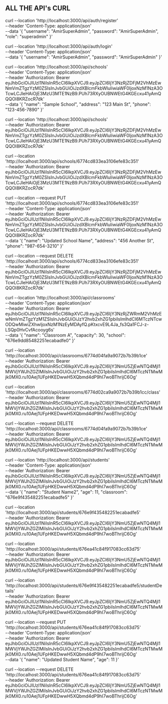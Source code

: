 
## ALL THE API's CURL

curl --location 'http://localhost:3000/api/auth/register' \
--header 'Content-Type: application/json' \
--data '{
  "username": "AmirSuperAdmin",
  "password": "AmirSuperAdmin",
  "role": "superadmin"
}'


curl --location 'http://localhost:3000/api/auth/login' \
--header 'Content-Type: application/json' \
--data '{
  "username": "AmirSuperAdmin",
  "password": "AmirSuperAdmin"
}'


curl --location 'http://localhost:3000/api/schools' \
--header 'Content-Type: application/json' \
--header 'Authorization: Bearer eyJhbGciOiJIUzI1NiIsInR5cCI6IkpXVCJ9.eyJpZCI6IjY3NzRjZDFjM2VhMzEwNmVmZTgzYzM0ZSIsInJvbGUiOiJzdXBlcmFkbWluIiwiaWF0IjoxNzM1NzA3OTcwLCJleHAiOjE3MzU3MTE1NzB9.PUh73RXyOUBNWEtG4KGEcxu41yAmQQQOI8KRZocR7dk' \
--data '{
  "name": "Sample School",
  "address": "123 Main St",
  "phone": "123-456-7890"
}'


curl --location 'http://localhost:3000/api/schools' \
--header 'Authorization: Bearer eyJhbGciOiJIUzI1NiIsInR5cCI6IkpXVCJ9.eyJpZCI6IjY3NzRjZDFjM2VhMzEwNmVmZTgzYzM0ZSIsInJvbGUiOiJzdXBlcmFkbWluIiwiaWF0IjoxNzM1NzA3OTcwLCJleHAiOjE3MzU3MTE1NzB9.PUh73RXyOUBNWEtG4KGEcxu41yAmQQQOI8KRZocR7dk'


curl --location 'http://localhost:3000/api/schools/6774cd833ea3106efe83c351' \
--header 'Authorization: Bearer eyJhbGciOiJIUzI1NiIsInR5cCI6IkpXVCJ9.eyJpZCI6IjY3NzRjZDFjM2VhMzEwNmVmZTgzYzM0ZSIsInJvbGUiOiJzdXBlcmFkbWluIiwiaWF0IjoxNzM1NzA3OTcwLCJleHAiOjE3MzU3MTE1NzB9.PUh73RXyOUBNWEtG4KGEcxu41yAmQQQOI8KRZocR7dk'


curl --location --request PUT 'http://localhost:3000/api/schools/6774cd833ea3106efe83c351' \
--header 'Content-Type: application/json' \
--header 'Authorization: Bearer eyJhbGciOiJIUzI1NiIsInR5cCI6IkpXVCJ9.eyJpZCI6IjY3NzRjZDFjM2VhMzEwNmVmZTgzYzM0ZSIsInJvbGUiOiJzdXBlcmFkbWluIiwiaWF0IjoxNzM1NzA3OTcwLCJleHAiOjE3MzU3MTE1NzB9.PUh73RXyOUBNWEtG4KGEcxu41yAmQQQOI8KRZocR7dk' \
--data '{
  "name": "Updated School Name",
  "address": "456 Another St",
  "phone": "987-654-3210"
}'


curl --location --request DELETE 'http://localhost:3000/api/schools/6774cd833ea3106efe83c351' \
--header 'Authorization: Bearer eyJhbGciOiJIUzI1NiIsInR5cCI6IkpXVCJ9.eyJpZCI6IjY3NzRjZDFjM2VhMzEwNmVmZTgzYzM0ZSIsInJvbGUiOiJzdXBlcmFkbWluIiwiaWF0IjoxNzM1NzA3OTcwLCJleHAiOjE3MzU3MTE1NzB9.PUh73RXyOUBNWEtG4KGEcxu41yAmQQQOI8KRZocR7dk'


curl --location 'http://localhost:3000/api/classrooms' \
--header 'Content-Type: application/json' \
--header 'Authorization: Bearer eyJhbGciOiJIUzI1NiIsInR5cCI6IkpXVCJ9.eyJpZCI6IjY3NzRjZWRmM2VhMzEwNmVmZTgzYzM1ZSIsInJvbGUiOiJzY2hvb2xhZG1pbiIsImlhdCI6MTczNTcwODQwMiwiZXhwIjoxNzM1NzEyMDAyfQ.pKtxcvE9L4Ja_fs3Qa1FCJ-z-LSQp0HvCvfAcooyg6s' \
--data '{
  "name": "Classroom A",
  "capacity": 30,
  "school": "676e9dd85482251ecabadfe0"
}'


curl --location 'http://localhost:3000/api/classrooms/6774d04fa9a9072b7b39b1ce' \
--header 'Authorization: Bearer eyJhbGciOiJIUzI1NiIsInR5cCI6IkpXVCJ9.eyJpZCI6IjY3NmU5ZjEwNTQ4MjI1MWVjYWJhZGZlMiIsInJvbGUiOiJzY2hvb2xhZG1pbiIsImlhdCI6MTczNTMwMjk0MX0.ru10Aej1UFpHKEDwwH5XQbmd4dP9hI7woBThrijC6Og'


curl --location 'http://localhost:3000/api/classrooms/6774d02ca9a9072b7b39b1cc/class' \
--header 'Authorization: Bearer eyJhbGciOiJIUzI1NiIsInR5cCI6IkpXVCJ9.eyJpZCI6IjY3NmU5ZjEwNTQ4MjI1MWVjYWJhZGZlMiIsInJvbGUiOiJzY2hvb2xhZG1pbiIsImlhdCI6MTczNTMwMjk0MX0.ru10Aej1UFpHKEDwwH5XQbmd4dP9hI7woBThrijC6Og'

curl --location --request DELETE 'http://localhost:3000/api/classrooms/6774d04fa9a9072b7b39b1ce' \
--header 'Authorization: Bearer eyJhbGciOiJIUzI1NiIsInR5cCI6IkpXVCJ9.eyJpZCI6IjY3NmU5ZjEwNTQ4MjI1MWVjYWJhZGZlMiIsInJvbGUiOiJzY2hvb2xhZG1pbiIsImlhdCI6MTczNTMwMjk0MX0.ru10Aej1UFpHKEDwwH5XQbmd4dP9hI7woBThrijC6Og'

curl --location 'http://localhost:3000/api/students' \
--header 'Content-Type: application/json' \
--header 'Authorization: Bearer eyJhbGciOiJIUzI1NiIsInR5cCI6IkpXVCJ9.eyJpZCI6IjY3NmU5ZjEwNTQ4MjI1MWVjYWJhZGZlMiIsInJvbGUiOiJzY2hvb2xhZG1pbiIsImlhdCI6MTczNTMwMjk0MX0.ru10Aej1UFpHKEDwwH5XQbmd4dP9hI7woBThrijC6Og' \
--data '{
  "name": "Student Name2",
  "age": 11,
  "classroom": "676e9f435482251ecabadfe5"
}'

curl --location 'http://localhost:3000/api/students/676e9f435482251ecabadfe5' \
--header 'Authorization: Bearer eyJhbGciOiJIUzI1NiIsInR5cCI6IkpXVCJ9.eyJpZCI6IjY3NmU5ZjEwNTQ4MjI1MWVjYWJhZGZlMiIsInJvbGUiOiJzY2hvb2xhZG1pbiIsImlhdCI6MTczNTMwMjk0MX0.ru10Aej1UFpHKEDwwH5XQbmd4dP9hI7woBThrijC6Og'


curl --location 'http://localhost:3000/api/students/676ea41c84f917083cc63d75' \
--header 'Authorization: Bearer eyJhbGciOiJIUzI1NiIsInR5cCI6IkpXVCJ9.eyJpZCI6IjY3NmU5ZjEwNTQ4MjI1MWVjYWJhZGZlMiIsInJvbGUiOiJzY2hvb2xhZG1pbiIsImlhdCI6MTczNTMwMjk0MX0.ru10Aej1UFpHKEDwwH5XQbmd4dP9hI7woBThrijC6Og'


curl --location 'http://localhost:3000/api/students/676e9f435482251ecabadfe5/studentDetails' \
--header 'Authorization: Bearer eyJhbGciOiJIUzI1NiIsInR5cCI6IkpXVCJ9.eyJpZCI6IjY3NmU5ZjEwNTQ4MjI1MWVjYWJhZGZlMiIsInJvbGUiOiJzY2hvb2xhZG1pbiIsImlhdCI6MTczNTMwMjk0MX0.ru10Aej1UFpHKEDwwH5XQbmd4dP9hI7woBThrijC6Og'

curl --location --request PUT 'http://localhost:3000/api/students/676ea41c84f917083cc63d75' \
--header 'Content-Type: application/json' \
--header 'Authorization: Bearer eyJhbGciOiJIUzI1NiIsInR5cCI6IkpXVCJ9.eyJpZCI6IjY3NmU5ZjEwNTQ4MjI1MWVjYWJhZGZlMiIsInJvbGUiOiJzY2hvb2xhZG1pbiIsImlhdCI6MTczNTMwMjk0MX0.ru10Aej1UFpHKEDwwH5XQbmd4dP9hI7woBThrijC6Og' \
--data '{
  "name": "Updated Student Name",
  "age": 11
}'


curl --location --request DELETE 'http://localhost:3000/api/students/676ea41c84f917083cc63d75' \
--header 'Authorization: Bearer eyJhbGciOiJIUzI1NiIsInR5cCI6IkpXVCJ9.eyJpZCI6IjY3NmU5ZjEwNTQ4MjI1MWVjYWJhZGZlMiIsInJvbGUiOiJzY2hvb2xhZG1pbiIsImlhdCI6MTczNTMwMjk0MX0.ru10Aej1UFpHKEDwwH5XQbmd4dP9hI7woBThrijC6Og'